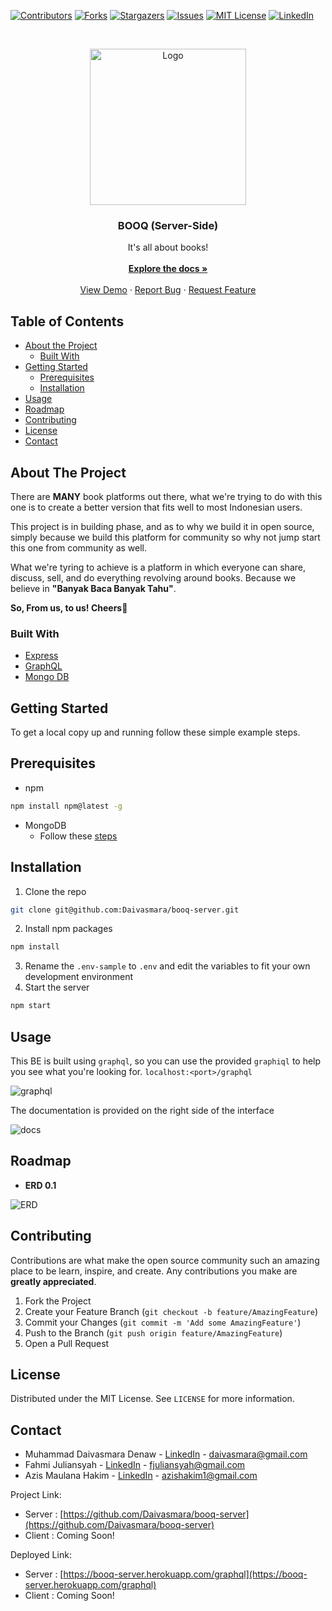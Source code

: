 <!--
*** Thanks for checking out this README Template. If you have a suggestion that would
*** make this better, please fork the repo and create a pull request or simply open
*** an issue with the tag "enhancement".
*** Thanks again! Now go create something AMAZING! :D
-->



<!-- PROJECT SHIELDS -->
<!--
*** I'm using markdown "reference style" links for readability.
*** Reference links are enclosed in brackets [ ] instead of parentheses ( ).
*** See the bottom of this document for the declaration of the reference variables
*** for contributors-url, forks-url, etc. This is an optional, concise syntax you may use.
*** https://www.markdownguide.org/basic-syntax/#reference-style-links
-->
[![Contributors][contributors-shield]][contributors-url]
[![Forks][forks-shield]][forks-url]
[![Stargazers][stars-shield]][stars-url]
[![Issues][issues-shield]][issues-url]
[![MIT License][license-shield]][license-url]
[![LinkedIn][linkedin-shield]][linkedin-url]



<!-- PROJECT LOGO -->
<br />
<p align="center">
  <a href="https://github.com/Daivasmara/booq-server">
    <img src="https://i.imgur.com/sxbFeIN.jpg" alt="Logo" width="250" height="250">
  </a>

  <h3 align="center">BOOQ (Server-Side)</h3>

  <p align="center">
    It's all about books!
    <br />
    <br />
    <a href="https://github.com/Daivasmara/booq-server/blob/master/README.md"><strong>Explore the docs »</strong></a>
    <br />
    <br />
    <a href="https://github.com/Daivasmara/booq-server">View Demo</a>
    ·
    <a href="https://github.com/Daivasmara/booq-server/issues">Report Bug</a>
    ·
    <a href="https://github.com/Daivasmara/booq-server/issues">Request Feature</a>
  </p>
</p>



<!-- TABLE OF CONTENTS -->
## Table of Contents

* [About the Project](#about-the-project)
  * [Built With](#built-with)
* [Getting Started](#getting-started)
  * [Prerequisites](#prerequisites)
  * [Installation](#installation)
* [Usage](#usage)
* [Roadmap](#roadmap)
* [Contributing](#contributing)
* [License](#license)
* [Contact](#contact)



<!-- ABOUT THE PROJECT -->
## About The Project

There are **MANY** book platforms out there, what we're trying to do with this one is to create a better version that fits well to most Indonesian users.

This project is in building phase, and as to why we build it in open source, simply because we build this platform for community so why not jump start this one from community as well.

What we're tyring to achieve is a platform in which everyone can share, discuss, sell, and do everything revolving around books. Because we believe in **"Banyak Baca Banyak Tahu"**.

**So, From us, to us! Cheers:beers:**

### Built With
* [Express](https://expressjs.com/)
* [GraphQL](https://graphql.org/)
* [Mongo DB](https://www.mongodb.com/)

<!-- GETTING STARTED -->
## Getting Started

To get a local copy up and running follow these simple example steps.

## Prerequisites

* npm
```sh
npm install npm@latest -g
```
* MongoDB
  * Follow these [steps](https://docs.mongodb.com/manual/administration/install-community/)

## Installation

1. Clone the repo
```sh
git clone git@github.com:Daivasmara/booq-server.git
```
2. Install npm packages
```sh
npm install
```
3. Rename the `.env-sample` to `.env` and edit the variables to fit your own development environment
4. Start the server
```sh
npm start
```


<!-- USAGE EXAMPLES -->
## Usage

<!-- Use this space to show useful examples of how a project can be used. Additional screenshots, code examples and demos work well in this space. You may also link to more resources.

_For more examples, please refer to the [Documentation](https://example.com)_ -->
This BE is built using `graphql`, so you can use the provided `graphiql` to help you see what you're looking for. `localhost:<port>/graphql`

![graphql](https://i.imgur.com/zqUV7dm.png)

The documentation is provided on the right side of the interface

![docs](https://i.imgur.com/8oCsijy.png)

<!-- ROADMAP -->
## Roadmap

<!-- See the [open issues](https://github.com/othneildrew/Best-README-Template/issues) for a list of proposed features (and known issues). -->

* **ERD 0.1**

![ERD](https://i.imgur.com/OldGuzJ.png)


<!-- CONTRIBUTING -->
## Contributing

Contributions are what make the open source community such an amazing place to be learn, inspire, and create. Any contributions you make are **greatly appreciated**.

1. Fork the Project
2. Create your Feature Branch (`git checkout -b feature/AmazingFeature`)
3. Commit your Changes (`git commit -m 'Add some AmazingFeature'`)
4. Push to the Branch (`git push origin feature/AmazingFeature`)
5. Open a Pull Request



<!-- LICENSE -->
## License

Distributed under the MIT License. See `LICENSE` for more information.



<!-- CONTACT -->
## Contact

* Muhammad Daivasmara Denaw - [LinkedIn](https://www.linkedin.com/in/daivasmara/) - daivasmara@gmail.com
* Fahmi Juliansyah - [LinkedIn](https://www.linkedin.com/in/fahmi-juliansyah-8ab827177/) - fjuliansyah@gmail.com
* Azis Maulana Hakim - [LinkedIn](https://www.linkedin.com/in/azismedes/) - azishakim1@gmail.com

Project Link: 
  * Server : [https://github.com/Daivasmara/booq-server](https://github.com/Daivasmara/booq-server)
  * Client : Coming Soon!

Deployed Link:
  * Server : [https://booq-server.herokuapp.com/graphql](https://booq-server.herokuapp.com/graphql)
  * Client : Coming Soon!


<!-- MARKDOWN LINKS & IMAGES -->
<!-- https://www.markdownguide.org/basic-syntax/#reference-style-links -->
[contributors-shield]: https://img.shields.io/badge/contributors-1-blue
[contributors-url]: https://github.com/Daivasmara/booq-server/graphs/contributors
[forks-shield]: https://img.shields.io/badge/forks-0-blue
[forks-url]: https://github.com/Daivasmara/booq-server/network/members
[stars-shield]: https://img.shields.io/badge/stars-1-blue
[stars-url]: https://github.com/Daivasmara/booq-server/stargazers
[issues-shield]: https://img.shields.io/badge/issues-0-orange
[issues-url]: https://github.com/Daivasmara/booq-server/issues
[license-shield]: https://img.shields.io/badge/lisence-MIT-blue
[license-url]: https://github.com/Daivasmara/booq-server/blob/master/LICENSE
[linkedin-shield]: https://img.shields.io/badge/-LinkedIn-black.svg?style=flat-square&logo=linkedin&colorB=555
[linkedin-url]: https://www.linkedin.com/in/daivasmara/
